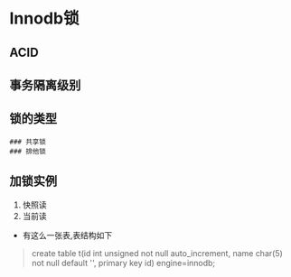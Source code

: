 Innodb锁
========================

## ACID
## 事务隔离级别
## 锁的类型
	### 共享锁
	### 排他锁
## 加锁实例
 1. 快照读
 2. 当前读

 - 有这么一张表,表结构如下

 > create table t(id int unsigned not null auto_increment, name char(5) not null default '', primary key id) engine=innodb;